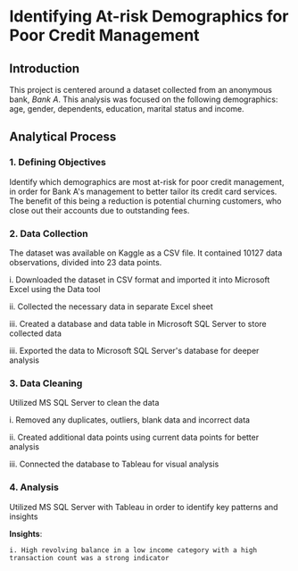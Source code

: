 # Identifying At-risk Demographics for Poor Credit Management

## Introduction

This project is centered around a dataset collected from an anonymous bank, *Bank A*. This analysis was focused on the following demographics: age, gender, dependents, education, marital status and income. 

## Analytical Process

### 1. Defining Objectives

Identify which demographics are most at-risk for poor credit management, in order for Bank A's management to better tailor its credit card services. The benefit of this being a reduction is potential churning customers, who close out their accounts due to outstanding fees.

### 2. Data Collection

The dataset was available on Kaggle as a CSV file. It contained 10127 data observations, divided into 23 data points.

 i. Downloaded the dataset in CSV format and imported it into Microsoft Excel using the Data tool
 
 ii. Collected the necessary data in separate Excel sheet
 
 iii. Created a database and data table in Microsoft SQL Server to store collected data
 
 iii. Exported the data to Microsoft SQL Server's database for deeper analysis

### 3. Data Cleaning

Utilized MS SQL Server to clean the data

 i. Removed any duplicates, outliers, blank data and incorrect data
 
 ii. Created additional data points using current data points for better analysis
 
 iii. Connected the database to Tableau for visual analysis
 
### 4. Analysis

Utilized MS SQL Server with Tableau in order to identify key patterns and insights

**Insights**: 
    
    i. High revolving balance in a low income category with a high transaction count was a strong indicator


 


 
